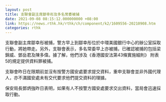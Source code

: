 ```yaml
---
layout: post
title: 支聯會副主席鄒幸彤及多名常委被捕
date: 2021-09-08 08:15:12.000000000 +08:00
link: https://news.rthk.hk/rthk/ch/component/k2/1609556-20210908.htm
categories: rthk
---
```


支聯會副主席鄒幸彤被捕，警方早上到鄒幸彤位於中環美國銀行中心的辦公室採取行動，將她帶走。另外，支聯會表示，多名常委早上亦被捕，已確認被捕的包括梁錦威、鄧岳君及陳多偉。據了解，他們涉及《香港國安法第43條實施細則》 附表5的規定提供資料罪被捕。

支聯會昨日在限期前並沒有按警方國安處要求提交資料，重申支聯會並非外國代理人，亦不滿國安處未有交代要求他們提交資料的理據。

保安局長鄧炳強昨日表明，如果有人不按警方國安處要求交出資料，當局會迅速採取行動。
